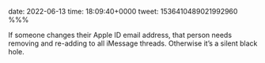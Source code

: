 date: 2022-06-13
time: 18:09:40+0000
tweet: 1536410489021992960
%%%

If someone changes their Apple ID email address, that person needs removing and re-adding to all iMessage threads. Otherwise it’s a silent black hole.
